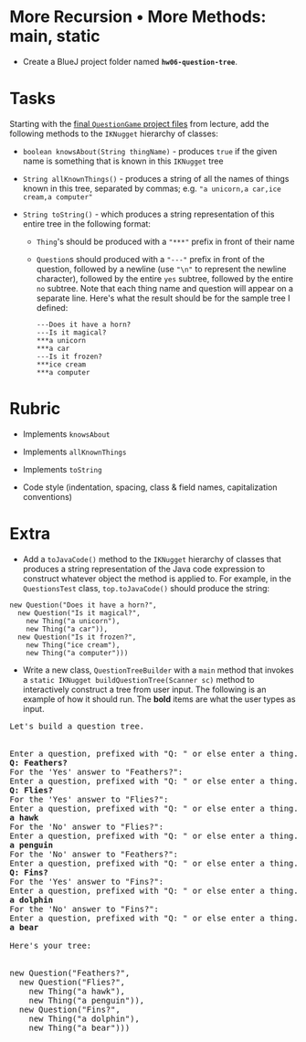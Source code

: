 # More Recursion • More Methods: main, static

- Create a BlueJ project folder named **`hw06-question-tree`**.

# Tasks

Starting with the [final `QuestionGame` project files](../final) from lecture, add the following methods to the `IKNugget` hierarchy of classes:

- `boolean knowsAbout(String thingName)` - produces `true` if the given name is something that is known in this `IKNugget` tree

- `String allKnownThings()` - produces a string of all the names of things known in this tree, separated by commas; e.g.  `"a unicorn,a car,ice cream,a computer"`

- `String toString()` - which produces a string representation of this entire tree in the following format:
  - `Thing`'s should be produced with a `"***"` prefix in front of their name
  - `Question`s should produced with a `"---"` prefix in front of the question, followed by a newline (use `"\n"` to represent the newline character), followed by the entire `yes` subtree, followed by the entire `no` subtree. Note that each thing name and question will appear on a separate line. Here's what the result should be for the sample tree I defined:
  
        ---Does it have a horn?
        ---Is it magical?
        ***a unicorn
        ***a car
        ---Is it frozen?
        ***ice cream
        ***a computer


# Rubric

- Implements `knowsAbout`

- Implements `allKnownThings`

- Implements `toString`

- Code style (indentation, spacing, class & field names, capitalization conventions)



# Extra

- Add a `toJavaCode()` method to the `IKNugget` hierarchy of classes that produces a string representation of the Java code expression to construct whatever object the method is applied to. For example, in the `QuestionsTest` class, `top.toJavaCode()` should produce the string:
```
new Question("Does it have a horn?",
  new Question("Is it magical?",
    new Thing("a unicorn"),
    new Thing("a car")),
  new Question("Is it frozen?",
    new Thing("ice cream"),
    new Thing("a computer")))
```

- Write a new class, `QuestionTreeBuilder` with a `main` method that invokes a `static IKNugget buildQuestionTree(Scanner sc)` method to interactively construct a tree from user input. The following is an example of how it should run. The **bold** items are what the user types as input.

<pre>
Let's build a question tree.


Enter a question, prefixed with "Q: " or else enter a thing.
<b>Q: Feathers?</b>
For the 'Yes' answer to "Feathers?":
Enter a question, prefixed with "Q: " or else enter a thing.
<b>Q: Flies?</b>
For the 'Yes' answer to "Flies?":
Enter a question, prefixed with "Q: " or else enter a thing.
<b>a hawk</b>
For the 'No' answer to "Flies?":
Enter a question, prefixed with "Q: " or else enter a thing.
<b>a penguin</b>
For the 'No' answer to "Feathers?":
Enter a question, prefixed with "Q: " or else enter a thing.
<b>Q: Fins?</b>
For the 'Yes' answer to "Fins?":
Enter a question, prefixed with "Q: " or else enter a thing.
<b>a dolphin</b>
For the 'No' answer to "Fins?":
Enter a question, prefixed with "Q: " or else enter a thing.
<b>a bear</b>

Here's your tree:


new Question("Feathers?",
  new Question("Flies?",
    new Thing("a hawk"),
    new Thing("a penguin")),
  new Question("Fins?",
    new Thing("a dolphin"),
    new Thing("a bear")))
</pre>
